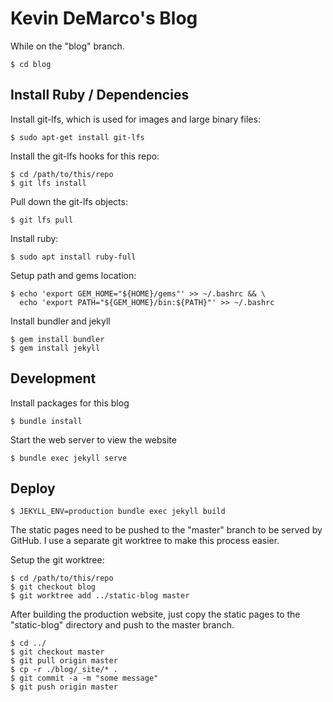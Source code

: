 Kevin DeMarco's Blog
====================

While on the "blog" branch.

    $ cd blog

Install Ruby / Dependencies
---------------------------

Install git-lfs, which is used for images and large binary files:

    $ sudo apt-get install git-lfs

Install the git-lfs hooks for this repo:

    $ cd /path/to/this/repo
    $ git lfs install

Pull down the git-lfs objects:

    $ git lfs pull

Install ruby:

    $ sudo apt install ruby-full

Setup path and gems location:

    $ echo 'export GEM_HOME="${HOME}/gems"' >> ~/.bashrc && \
      echo 'export PATH="${GEM_HOME}/bin:${PATH}"' >> ~/.bashrc

Install bundler and jekyll

    $ gem install bundler
    $ gem install jekyll

Development
-----------

Install packages for this blog

    $ bundle install

Start the web server to view the website

    $ bundle exec jekyll serve

Deploy
------

    $ JEKYLL_ENV=production bundle exec jekyll build


The static pages need to be pushed to the "master" branch to be served by
GitHub. I use a separate git worktree to make this process easier.

Setup the git worktree:

    $ cd /path/to/this/repo
    $ git checkout blog
    $ git worktree add ../static-blog master

After building the production website, just copy the static pages to the
"static-blog" directory and push to the master branch.

    $ cd ../
    $ git checkout master
    $ git pull origin master
    $ cp -r ./blog/_site/* .
    $ git commit -a -m "some message"
    $ git push origin master
